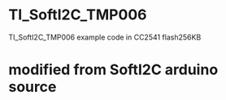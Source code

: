 # TI_SoftI2C_TMP006
TI_SoftI2C_TMP006 example code in CC2541 flash256KB

# modified from SoftI2C arduino source
